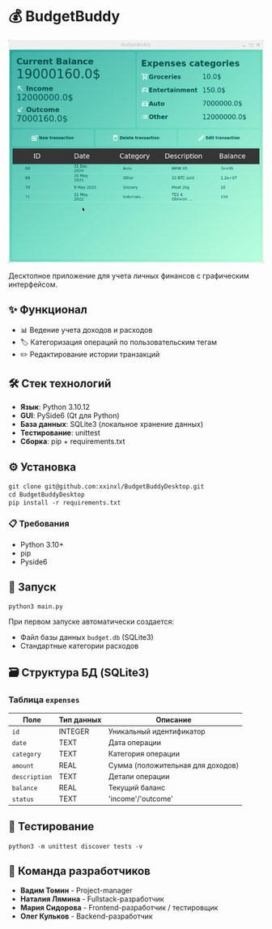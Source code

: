 
# 💰 BudgetBuddy

![BudgetBuddy Screenshot](screenshot/BudgetBuddy_screenshot.png)

 Десктопное приложение для учета личных финансов с графическим интерфейсом.

## ✨ Функционал

- 📊 Ведение учета доходов и расходов
- 🏷️ Категоризация операций по пользовательским тегам
- ✏️ Редактирование истории транзакций

## 🛠️ Стек технологий

- **Язык**: Python 3.10.12
- **GUI**: PySide6 (Qt для Python)
- **База данных**: SQLite3 (локальное хранение данных)
- **Тестирование**: unittest
- **Сборка**: pip + requirements.txt

## ⚙️ Установка

```
git clone git@github.com:xxinxl/BudgetBuddyDesktop.git
cd BudgetBuddyDesktop
pip install -r requirements.txt
```

### 📋 Требования

- Python 3.10+
- pip
- Pyside6

## 🚀 Запуск

```
python3 main.py
```

При первом запуске автоматически создается:
- Файл базы данных `budget.db` (SQLite3)
- Стандартные категории расходов

## 🗃️ Структура БД (SQLite3)
### Таблица `expenses`
| Поле         | Тип данных  | Описание                          |
|--------------|-------------|-----------------------------------|
| `id`         | INTEGER     | Уникальный идентификатор          |
| `date`       | TEXT        | Дата операции                     |
| `category`   | TEXT        | Категория операции                |
| `amount`     | REAL        | Сумма (положительная для доходов) |
| `description`| TEXT        | Детали операции                   |
| `balance`    | REAL        | Текущий баланс                    |
| `status`       | TEXT        | 'income'/'outcome'           |


## 🧪 Тестирование

```
python3 -m unittest discover tests -v
```
## 👥 Команда разработчиков

- **Вадим Томин** - Project-manager
- **Наталия Лямина** - Fullstack-разработчик
- **Мария Сидорова** - Frontend-разработчик / тестировщик
- **Олег Кульков** - Backend-разработчик
